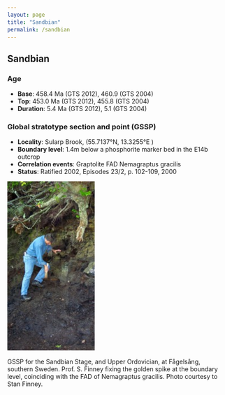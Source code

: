 ```yaml
---
layout: page
title: "Sandbian"
permalink: /sandbian
---
```

## Sandbian

### Age

* **Base**: 458.4 Ma (GTS 2012), 460.9 (GTS 2004)
* **Top**: 453.0 Ma (GTS 2012), 455.8 (GTS 2004)
* **Duration**: 5.4 Ma (GTS 2012), 5.1 (GTS 2004)

### Global stratotype section and point (GSSP)

* **Locality**: Sularp Brook, (55.7137°N, 13.3255°E )
* **Boundary level**: 1.4m below a phosphorite marker bed in the E14b outcrop
* **Correlation events**: Graptolite FAD Nemagraptus gracilis
* **Status**: Ratified 2002, Episodes 23/2, p. 102-109, 2000

<img src="images/Sandbian_section_SF-155x300.jpg" alt="GSSP for the Sandbian Stage" style="width:200px;" />

GSSP for the Sandbian Stage, and Upper Ordovician, at Fågelsång, southern Sweden. Prof. S. Finney fixing the golden spike at the boundary level, coinciding with the FAD of Nemagraptus gracilis. Photo courtesy to Stan Finney.